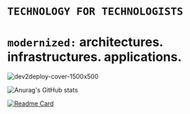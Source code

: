 # `TECHNOLOGY FOR TECHNOLOGISTS`

# `modernized:` architectures. infrastructures. applications. 
![dev2deploy-cover-1500x500](https://github.com/dev2deploy/dev2deploy/assets/170257998/a50ca596-ef5f-4963-8191-5edace6a0105)

![Anurag's GitHub stats](https://github-readme-stats.vercel.app/api?username=dev2deploy&include_orgs=true&show_icons=true&theme=ambient_gradient)

<!--

**Here are some ideas to get you started:**

🙋‍♀️ A short introduction - what is your organization all about?
🌈 Contribution guidelines - how can the community get involved?
👩‍💻 Useful resources - where can the community find your docs? Is there anything else the community should know?
🍿 Fun facts - what does your team eat for breakfast?
🧙 Remember, you can do mighty things with the power of [Markdown](https://docs.github.com/github/writing-on-github/getting-started-with-writing-and-formatting-on-github/basic-writing-and-formatting-syntax)
-->
[![Readme Card](https://github-readme-stats.vercel.app/api/pin/?username=dev2deploy&repo=dev2deploy&show_icons=true&theme=ambient_gradient)](https://github.com/anuraghazra/github-readme-stats)
